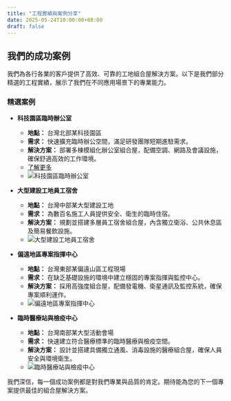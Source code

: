 ```yaml
---
title: "工程實績與案例分享"
date: 2025-05-24T10:00:00+08:00
draft: false
---
```


## 我們的成功案例

我們為各行各業的客戶提供了高效、可靠的工地組合屋解決方案。以下是我們部分精選的工程實績，展示了我們在不同應用場景下的專業能力。

### 精選案例

*   **科技園區臨時辦公室**
    *   **地點：** 台灣北部某科技園區
    *   **需求：** 快速擴充臨時辦公空間，滿足研發團隊短期進駐需求。
    *   **解決方案：** 部署多棟模組化辦公室組合屋，配備空調、網路及會議設施，確保舒適高效的工作環境。
    *   [了解更多](/case-studies/project-tech-park/)
    *   ![科技園區臨時辦公室](placeholder-icon.jpg)

*   **大型建設工地員工宿舍**
    *   **地點：** 台灣中部某大型建設工地
    *   **需求：** 為數百名施工人員提供安全、衛生的臨時住宿。
    *   **解決方案：** 規劃並搭建多層員工宿舍組合屋，內含獨立衛浴、公共休息區及簡易餐飲設施。
    *   ![大型建設工地員工宿舍](placeholder-icon.jpg)

*   **偏遠地區專案指揮中心**
    *   **地點：** 台灣東部某偏遠山區工程現場
    *   **需求：** 在缺乏基礎設施的環境中建立穩固的專案指揮與監控中心。
    *   **解決方案：** 採用高強度組合屋，配備發電機、衛星通訊及監控系統，確保專案順利運作。
    *   ![偏遠地區專案指揮中心](placeholder-icon.jpg)

*   **臨時醫療站與檢疫中心**
    *   **地點：** 台灣南部某大型活動會場
    *   **需求：** 快速建立符合醫療標準的臨時醫療與檢疫空間。
    *   **解決方案：** 設計並搭建具備獨立通風、消毒設施的醫療組合屋，確保人員安全與環境衛生。
    *   ![臨時醫療站與檢疫中心](placeholder-icon.jpg)

我們深信，每一個成功案例都是對我們專業與品質的肯定。期待能為您的下一個專案提供最佳的組合屋解決方案。
